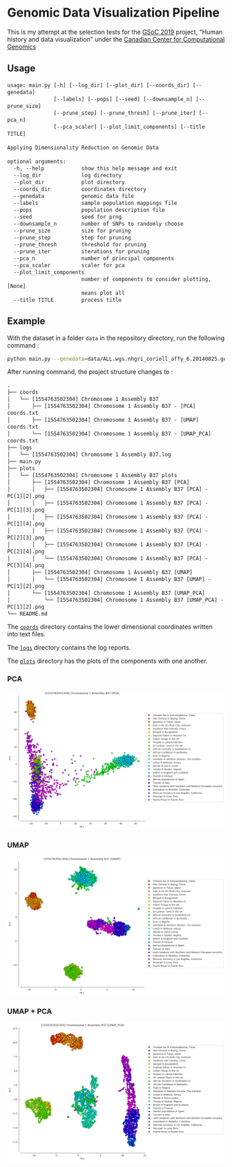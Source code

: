# Genomic Data Visualization Pipeline

This is my attempt at the selection tests for the [GSoC 2019](https://summerofcode.withgoogle.com/) project, "Human history and data visualization" under the [Canadian Center for Computational Genomics](http://computationalgenomics.ca/)

## Usage

```
usage: main.py [-h] [--log_dir] [--plot_dir] [--coords_dir] [--genedata]
               [--labels] [--pops] [--seed] [--downsample_n] [--prune_size]
               [--prune_step] [--prune_thresh] [--prune_iter] [--pca_n]
               [--pca_scaler] [--plot_limit_components] [--title TITLE]

Applying Dimensionality Reduction on Genomic Data

optional arguments:
  -h, --help            show this help message and exit
  --log_dir             log directory
  --plot_dir            plot directory
  --coords_dir          coordinates directory
  --genedata            genomic data file
  --labels              sample population mappings file
  --pops                population description file
  --seed                seed for prng
  --downsample_n        number of SNPs to randomly choose
  --prune_size          size for pruning
  --prune_step          step for pruning
  --prune_thresh        threshold for pruning
  --prune_iter          iterations for pruning
  --pca_n               number of principal components
  --pca_scaler          scaler for pca
  --plot_limit_components 
                        number of components to consider plotting, [None]
                        means plot all
  --title TITLE         process title
```

## Example

With the dataset in a folder ```data``` in the repository directory, run the following command :

```bash
python main.py --genedata=data/ALL.wgs.nhgri_coriell_affy_6.20140825.genotypes_has_ped.vcf --labels=data/affy_samples.20141118.panel --pops=data/20131219.populations.tsv --title="Chromosome 1 Assembly B37" --plot_limit_components=4
```

After running command, the project structure changes to :

```
.
├── coords
│   └── [1554763502304] Chromosome 1 Assembly B37
│       ├── [1554763502304] Chromosome 1 Assembly B37 - [PCA] coords.txt
│       ├── [1554763502304] Chromosome 1 Assembly B37 - [UMAP] coords.txt
│       └── [1554763502304] Chromosome 1 Assembly B37 - [UMAP_PCA] coords.txt
├── logs
│   └── [1554763502304] Chromosome 1 Assembly B37.log
├── main.py
├── plots
│   └── [1554763502304] Chromosome 1 Assembly B37 plots
│       ├── [1554763502304] Chromosome 1 Assembly B37 [PCA]
│       │   ├── [1554763502304] Chromosome 1 Assembly B37 [PCA] - PC[1][2].png
│       │   ├── [1554763502304] Chromosome 1 Assembly B37 [PCA] - PC[1][3].png
│       │   ├── [1554763502304] Chromosome 1 Assembly B37 [PCA] - PC[1][4].png
│       │   ├── [1554763502304] Chromosome 1 Assembly B37 [PCA] - PC[2][3].png
│       │   ├── [1554763502304] Chromosome 1 Assembly B37 [PCA] - PC[2][4].png
│       │   └── [1554763502304] Chromosome 1 Assembly B37 [PCA] - PC[3][4].png
│       ├── [1554763502304] Chromosome 1 Assembly B37 [UMAP]
│       │   └── [1554763502304] Chromosome 1 Assembly B37 [UMAP] - PC[1][2].png
│       └── [1554763502304] Chromosome 1 Assembly B37 [UMAP_PCA]
│           └── [1554763502304] Chromosome 1 Assembly B37 [UMAP_PCA] - PC[1][2].png
└── README.md
```

The [`coords`](coords/) directory contains the lower dimensional coordinates written into text files.

The [`logs`](logs/) directory contains the log reports.

The [`plots`](plots/) directory has the plots of the components with one another.

### PCA

<img src="plots/[1554763502304] Chromosome 1 Assembly B37 plots/[1554763502304] Chromosome 1 Assembly B37 [PCA]/[1554763502304] Chromosome 1 Assembly B37 [PCA] - PC[1][2].png" alt="alt text" title="Chromosome 1 Assembly B37 [PCA] - PC[1][2]">

### UMAP

<img src="plots/[1554763502304] Chromosome 1 Assembly B37 plots/[1554763502304] Chromosome 1 Assembly B37 [UMAP]/[1554763502304] Chromosome 1 Assembly B37 [UMAP] - PC[1][2].png" alt="alt text" title="[1554763502304] Chromosome 1 Assembly B37 [UMAP] - PC[1][2]">

### UMAP + PCA

<img src="plots/[1554763502304] Chromosome 1 Assembly B37 plots/[1554763502304] Chromosome 1 Assembly B37 [UMAP_PCA]/[1554763502304] Chromosome 1 Assembly B37 [UMAP_PCA] - PC[1][2].png" alt="alt text" title="[1554763502304] Chromosome 1 Assembly B37 [UMAP_PCA] - PC[1][2]">